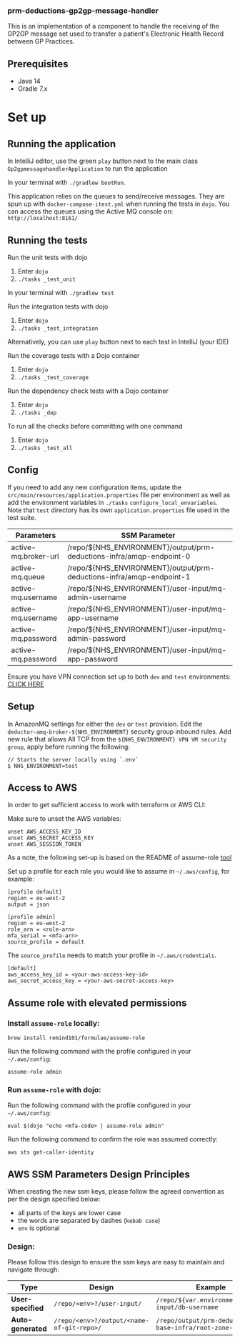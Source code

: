 ### prm-deductions-gp2gp-message-handler

This is an implementation of a component to handle the receiving of the GP2GP message set used to transfer a patient's Electronic Health Record between GP Practices.

## Prerequisites

- Java 14
- Gradle 7.x

# Set up

## Running the application

In IntelliJ editor, use the green `play` button next to the main class `Gp2gpmessagehandlerApplication` to run the application

In your terminal with `./gradlew bootRun`.


This application relies on the queues to send/receive messages.
They are spun up with `docker-compose-itest.yml` when running the tests in `dojo`.
You can access the queues using the Active MQ console on: `http://localhost:8161/`

## Running the tests

Run the unit tests with dojo
1. Enter ` dojo `
2. `./tasks _test_unit`

In your terminal with
`./gradlew test`

Run the integration tests with dojo
1. Enter ` dojo `
2. `./tasks _test_integration`

Alternatively, you can use `play` button next to each test in IntelliJ (your IDE)

Run the coverage tests with a Dojo container

1. Enter ` dojo `
2. `./tasks _test_coverage`

Run the dependency check tests with a Dojo container

1. Enter ` dojo `
2. `./tasks _dep`

To run all the checks before committing with one command
1. Enter `dojo `
2. `./tasks _test_all`

## Config

If you need to add any new configuration items, update the `src/main/resources/application.properties` file per environment as well as add the environment variables in `./tasks` `configure_local_envariables`. 
Note that `test` directory has its own `application.properties` file used in the test suite.

| Parameters          | SSM Parameter                                                             |
|---------------------|---------------------------------------------------------------------------|
| active-mq.broker-url| /repo/${NHS_ENVIRONMENT}/output/prm-deductions-infra/amqp-endpoint-0      |
| active-mq.queue     | /repo/${NHS_ENVIRONMENT}/output/prm-deductions-infra/amqp-endpoint-1      |
| active-mq.username  | /repo/${NHS_ENVIRONMENT}/user-input/mq-admin-username                     |
| active-mq.username  | /repo/${NHS_ENVIRONMENT}/user-input/mq-app-username                       | - to access user interface
| active-mq.password  | /repo/${NHS_ENVIRONMENT}/user-input/mq-admin-password                     |
| active-mq.password  | /repo/${NHS_ENVIRONMENT}/user-input/mq-app-password                       |

Ensure you have VPN connection set up to both `dev` and `test` environments:
[CLICK HERE](https://gpitbjss.atlassian.net/wiki/spaces/TW/pages/1832779966/VPN+for+Deductions+Services)

## Setup

In AmazonMQ settings for either the `dev` or `test` provision. Edit the `deductor-amq-broker-${NHS_ENVIRONMENT}`
security group inbound rules. Add new rule that allows All TCP from the `${NHS_ENVIRONMENT} VPN VM security group`,
apply before running the following:

```
// Starts the server locally using `.env`
$ NHS_ENVIRONMENT=test 
```

## Access to AWS

In order to get sufficient access to work with terraform or AWS CLI:

Make sure to unset the AWS variables:
```
unset AWS_ACCESS_KEY_ID
unset AWS_SECRET_ACCESS_KEY
unset AWS_SESSION_TOKEN
```

As a note, the following set-up is based on the README of assume-role [tool](https://github.com/remind101/assume-role)

Set up a profile for each role you would like to assume in `~/.aws/config`, for example:

```
[profile default]
region = eu-west-2
output = json

[profile admin]
region = eu-west-2
role_arn = <role-arn>
mfa_serial = <mfa-arn>
source_profile = default
```

The `source_profile` needs to match your profile in `~/.aws/credentials`.
```
[default]
aws_access_key_id = <your-aws-access-key-id>
aws_secret_access_key = <your-aws-secret-access-key>
```

## Assume role with elevated permissions

### Install `assume-role` locally:
`brew install remind101/formulae/assume-role`

Run the following command with the profile configured in your `~/.aws/config`:

`assume-role admin`

### Run `assume-role` with dojo:
Run the following command with the profile configured in your `~/.aws/config`:

`eval $(dojo "echo <mfa-code> | assume-role admin"`

Run the following command to confirm the role was assumed correctly:

`aws sts get-caller-identity`

## AWS SSM Parameters Design Principles

When creating the new ssm keys, please follow the agreed convention as per the design specified below:

* all parts of the keys are lower case
* the words are separated by dashes (`kebab case`)
* `env` is optional

### Design:
Please follow this design to ensure the ssm keys are easy to maintain and navigate through:

| Type               | Design                                  | Example                                               |
| -------------------| ----------------------------------------| ------------------------------------------------------|
| **User-specified** |`/repo/<env>?/user-input/`               | `/repo/${var.environment}/user-input/db-username`     |
| **Auto-generated** |`/repo/<env>?/output/<name-of-git-repo>/`| `/repo/output/prm-deductions-base-infra/root-zone-id` |
